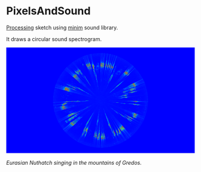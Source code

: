 # PixelsAndSound

[Processing] sketch using [minim] sound library.

It draws a circular sound spectrogram.


<img src="PixelsAndSound.png"/>

*Eurasian Nuthatch singing in the mountains of Gredos.*


[minim]:<http://code.compartmental.net/minim/index.html>
[Processing]:<https://processing.org/>